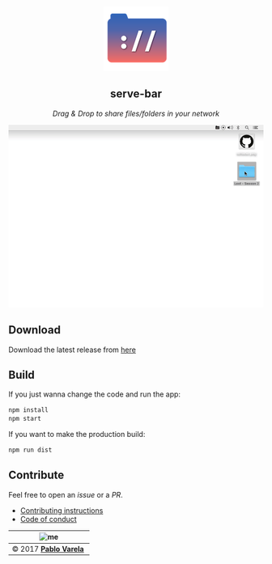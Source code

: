 <p align="center">
  <img width="128px" src="https://github.com/pablopunk/art/raw/master/serve-bar/icon.png" />
</p>
<h2 align="center">serve-bar</h2>
<p align="center">
  <i>Drag & Drop to share files/folders in your network</i>
</p>
<p align="center">
  <img src="https://github.com/pablopunk/art/raw/master/serve-bar/screen.gif" />
</p>

## Download

Download the latest release from [here](https://github.com/pablopunk/serve-bar/releases)

## Build

If you just wanna change the code and run the app:

```bash
npm install
npm start
```

If you want to make the production build:

```bash
npm run dist
```

## Contribute

Feel free to open an _issue_ or a _PR_.

* [Contributing instructions](CONTRIBUTING.md)
* [Code of conduct](CODE_OF_CONDUCT.md)

| ![me](https://www.gravatar.com/avatar/fa50aeff0ddd6e63273a068b04353d9d?s=100) |
| ----------------------------------------------------------------------------- |
| © 2017 [__Pablo Varela__](http://pablo.life) |

